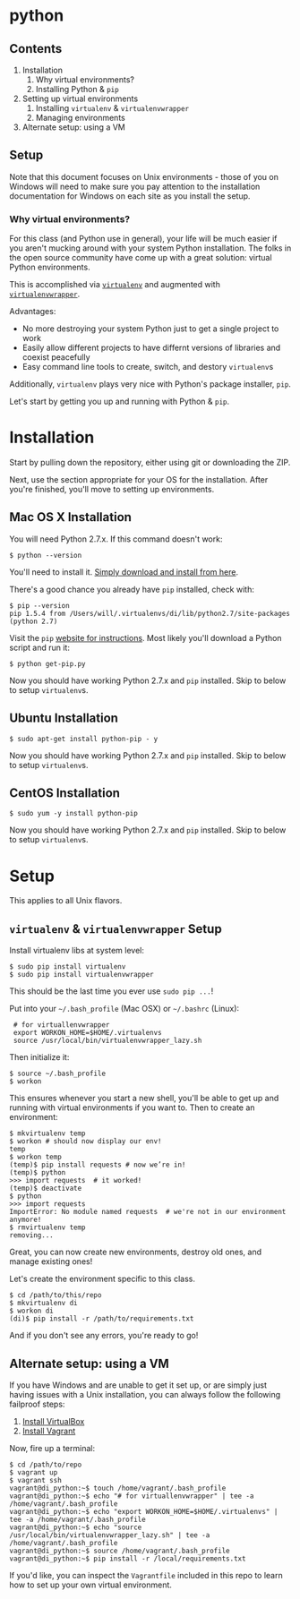 python
====

## Contents

1. Installation
	1. Why virtual environments?
	1. Installing Python & `pip`
1. Setting up virtual environments
	1. Installing `virtualenv` & `virtualenvwrapper`
	1. Managing environments
1. Alternate setup: using a VM

## Setup

Note that this document focuses on Unix environments - those of you on Windows will need to make sure you pay attention to the installation documentation for Windows on each site as you install the setup.

### Why virtual environments?

For this class (and Python use in general), your life will be much easier if you aren't mucking around with your system Python installation. The folks in the open source community have come up with a great solution: virtual Python environments. 

This is accomplished via [`virtualenv`](https://virtualenv.readthedocs.org/en/latest/) and augmented with [`virtualenvwrapper`](https://virtualenvwrapper.readthedocs.org/en/latest/).  

Advantages:

* No more destroying your system Python just to get a single project to work
* Easily allow different projects to have differnt versions of libraries and coexist peacefully
* Easy command line tools to create, switch, and destory `virtualenv`s

Additionally, `virtualenv` plays very nice with Python's package installer, `pip`.

Let's start by getting you up and running with Python & `pip`.

# Installation

Start by pulling down the repository, either using git or downloading the ZIP. 

Next, use the section appropriate for your OS for the installation. After you're finished, you'll move to setting up environments.  

## Mac OS X Installation

You will need Python 2.7.x. If this command doesn't work:

	$ python --version

You'll need to install it. [Simply download and install from here](https://www.python.org/downloads/).

There's a good chance you already have `pip` installed, check with:

	$ pip --version
	pip 1.5.4 from /Users/will/.virtualenvs/di/lib/python2.7/site-packages (python 2.7)

Visit the `pip` [website for instructions](https://pip.pypa.io/en/stable/installing/). Most likely you'll download a Python script and run it:

	$ python get-pip.py

Now you should have working Python 2.7.x and `pip` installed. Skip to below to setup `virtualenv`s.

## Ubuntu Installation

	$ sudo apt-get install python-pip - y

Now you should have working Python 2.7.x and `pip` installed. Skip to below to setup `virtualenv`s.

## CentOS Installation

	$ sudo yum -y install python-pip

Now you should have working Python 2.7.x and `pip` installed. Skip to below to setup `virtualenv`s.

# Setup 

This applies to all Unix flavors. 

## `virtualenv` & `virtualenvwrapper` Setup

Install virtualenv libs at system level:

	$ sudo pip install virtualenv
	$ sudo pip install virtualenvwrapper

This should be the last time you ever use `sudo pip ...`!

Put into your `~/.bash_profile` (Mac OSX) or `~/.bashrc` (Linux):

     # for virtuallenvwrapper
     export WORKON_HOME=$HOME/.virtualenvs
     source /usr/local/bin/virtualenvwrapper_lazy.sh
	
Then initialize it:

	$ source ~/.bash_profile
	$ workon

This ensures whenever you start a new shell, you'll be able to get up and running with virtual environments if you want to. Then to create an environment:

	$ mkvirtualenv temp
	$ workon # should now display our env!
	temp
	$ workon temp
	(temp)$ pip install requests # now we’re in!
	(temp)$ python
	>>> import requests  # it worked!
	(temp)$ deactivate
	$ python
	>>> import requests
	ImportError: No module named requests  # we're not in our environment anymore!
	$ rmvirtualenv temp
	removing...

Great, you can now create new environments, destroy old ones, and manage existing ones! 

Let's create the environment specific to this class. 

	$ cd /path/to/this/repo
	$ mkvirtualenv di
	$ workon di
	(di)$ pip install -r /path/to/requirements.txt

And if you don't see any errors, you're ready to go!

## Alternate setup: using a VM

If you have Windows and are unable to get it set up, or are simply just having issues with a Unix installation, you can always follow the following failproof steps:

1. [Install VirtualBox](https://www.virtualbox.org/wiki/Downloads)
1. [Install Vagrant](https://www.vagrantup.com/downloads.html)

Now, fire up a terminal:

```
$ cd /path/to/repo
$ vagrant up
$ vagrant ssh
vagrant@di_python:~$ touch /home/vagrant/.bash_profile
vagrant@di_python:~$ echo "# for virtuallenvwrapper" | tee -a /home/vagrant/.bash_profile
vagrant@di_python:~$ echo "export WORKON_HOME=$HOME/.virtualenvs" | tee -a /home/vagrant/.bash_profile
vagrant@di_python:~$ echo "source /usr/local/bin/virtualenvwrapper_lazy.sh" | tee -a /home/vagrant/.bash_profile
vagrant@di_python:~$ source /home/vagrant/.bash_profile
vagrant@di_python:~$ pip install -r /local/requirements.txt
```

If you'd like, you can inspect the `Vagrantfile` included in this repo to learn how to set up your own virtual environment.
